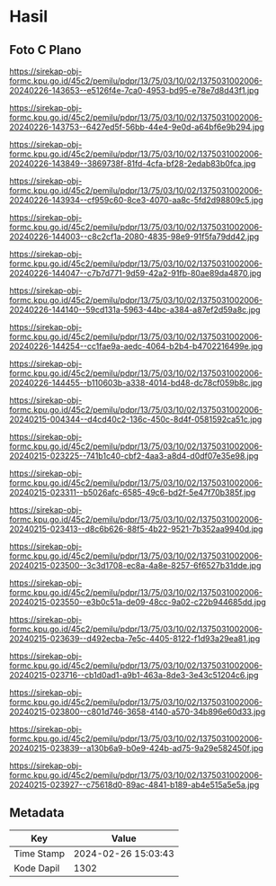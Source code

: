 # Hasil

## Foto C Plano

https://sirekap-obj-formc.kpu.go.id/45c2/pemilu/pdpr/13/75/03/10/02/1375031002006-20240226-143653--e5126f4e-7ca0-4953-bd95-e78e7d8d43f1.jpg

https://sirekap-obj-formc.kpu.go.id/45c2/pemilu/pdpr/13/75/03/10/02/1375031002006-20240226-143753--6427ed5f-56bb-44e4-9e0d-a64bf6e9b294.jpg

https://sirekap-obj-formc.kpu.go.id/45c2/pemilu/pdpr/13/75/03/10/02/1375031002006-20240226-143849--3869738f-81fd-4cfa-bf28-2edab83b0fca.jpg

https://sirekap-obj-formc.kpu.go.id/45c2/pemilu/pdpr/13/75/03/10/02/1375031002006-20240226-143934--cf959c60-8ce3-4070-aa8c-5fd2d98809c5.jpg

https://sirekap-obj-formc.kpu.go.id/45c2/pemilu/pdpr/13/75/03/10/02/1375031002006-20240226-144003--c8c2cf1a-2080-4835-98e9-91f5fa79dd42.jpg

https://sirekap-obj-formc.kpu.go.id/45c2/pemilu/pdpr/13/75/03/10/02/1375031002006-20240226-144047--c7b7d771-9d59-42a2-91fb-80ae89da4870.jpg

https://sirekap-obj-formc.kpu.go.id/45c2/pemilu/pdpr/13/75/03/10/02/1375031002006-20240226-144140--59cd131a-5963-44bc-a384-a87ef2d59a8c.jpg

https://sirekap-obj-formc.kpu.go.id/45c2/pemilu/pdpr/13/75/03/10/02/1375031002006-20240226-144254--cc1fae9a-aedc-4064-b2b4-b4702216499e.jpg

https://sirekap-obj-formc.kpu.go.id/45c2/pemilu/pdpr/13/75/03/10/02/1375031002006-20240226-144455--b110603b-a338-4014-bd48-dc78cf059b8c.jpg

https://sirekap-obj-formc.kpu.go.id/45c2/pemilu/pdpr/13/75/03/10/02/1375031002006-20240215-004344--d4cd40c2-136c-450c-8d4f-0581592ca51c.jpg

https://sirekap-obj-formc.kpu.go.id/45c2/pemilu/pdpr/13/75/03/10/02/1375031002006-20240215-023225--741b1c40-cbf2-4aa3-a8d4-d0df07e35e98.jpg

https://sirekap-obj-formc.kpu.go.id/45c2/pemilu/pdpr/13/75/03/10/02/1375031002006-20240215-023311--b5026afc-6585-49c6-bd2f-5e47f70b385f.jpg

https://sirekap-obj-formc.kpu.go.id/45c2/pemilu/pdpr/13/75/03/10/02/1375031002006-20240215-023413--d8c6b626-88f5-4b22-9521-7b352aa9940d.jpg

https://sirekap-obj-formc.kpu.go.id/45c2/pemilu/pdpr/13/75/03/10/02/1375031002006-20240215-023500--3c3d1708-ec8a-4a8e-8257-6f6527b31dde.jpg

https://sirekap-obj-formc.kpu.go.id/45c2/pemilu/pdpr/13/75/03/10/02/1375031002006-20240215-023550--e3b0c51a-de09-48cc-9a02-c22b944685dd.jpg

https://sirekap-obj-formc.kpu.go.id/45c2/pemilu/pdpr/13/75/03/10/02/1375031002006-20240215-023639--d492ecba-7e5c-4405-8122-f1d93a29ea81.jpg

https://sirekap-obj-formc.kpu.go.id/45c2/pemilu/pdpr/13/75/03/10/02/1375031002006-20240215-023716--cb1d0ad1-a9b1-463a-8de3-3e43c51204c6.jpg

https://sirekap-obj-formc.kpu.go.id/45c2/pemilu/pdpr/13/75/03/10/02/1375031002006-20240215-023800--c801d746-3658-4140-a570-34b896e60d33.jpg

https://sirekap-obj-formc.kpu.go.id/45c2/pemilu/pdpr/13/75/03/10/02/1375031002006-20240215-023839--a130b6a9-b0e9-424b-ad75-9a29e582450f.jpg

https://sirekap-obj-formc.kpu.go.id/45c2/pemilu/pdpr/13/75/03/10/02/1375031002006-20240215-023927--c75618d0-89ac-4841-b189-ab4e515a5e5a.jpg


## Metadata

| Key        | Value               |
| ---------- | ------------------- |
| Time Stamp | 2024-02-26 15:03:43 |
| Kode Dapil | 1302                |



